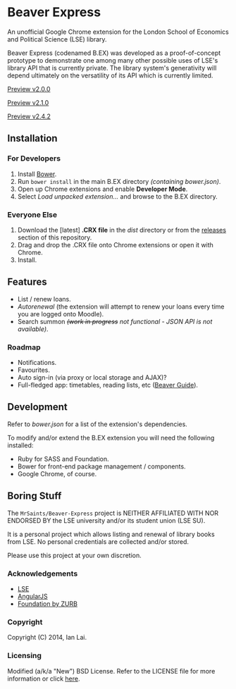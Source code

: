 Beaver Express
==============

An unofficial Google Chrome extension for the London School of Economics and Political Science (LSE) library.

Beaver Express (codenamed B.EX) was developed as a proof-of-concept prototype to demonstrate one among many other possible uses of LSE's library API that is currently private. 
The library system's generativity will depend ultimately on the versatility of its API which is currently limited.

[Preview v2.0.0](http://imgur.com/CaNjbXj)

[Preview v2.1.0](http://imgur.com/2JhPnLA)

[Preview v2.4.2](http://imgur.com/HCGoZgs)


Installation
------------

### For Developers

1. Install [Bower](http://bower.io/).
2. Run `bower install` in the main B.EX directory _(containing bower.json)_.
3. Open up Chrome extensions and enable **Developer Mode**.
4. Select _Load unpacked extension..._ and browse to the B.EX directory.


### Everyone Else

1. Download the [latest] __.CRX file__ in the _dist_ directory or from the [releases](https://github.com/MrSaints/Beaver-Express/releases) section of this repository.
2. Drag and drop the .CRX file onto Chrome extensions or open it with Chrome.
3. Install.


Features
--------

- List / renew loans.
- *Autorenewal* (the extension will attempt to renew your loans every time you are logged onto Moodle).
- Search summon _~~(work in progress~~ not functional - JSON API is not available)_.


### Roadmap
- Notifications.
- Favourites.
- Auto sign-in (via proxy or local storage and AJAX)?
- Full-fledged app: timetables, reading lists, etc ([Beaver Guide](https://github.com/MrSaints/GoBeaver)).


Development
----------

Refer to _bower.json_ for a list of the extension's dependencies.

To modify and/or extend the B.EX extension you will need the following installed:
- Ruby for SASS and Foundation.
- Bower for front-end package management / components.
- Google Chrome, of course.


Boring Stuff
------------

The `MrSaints/Beaver-Express` project is NEITHER AFFILIATED WITH NOR ENDORSED BY the LSE university and/or its student union (LSE SU).

It is a personal project which allows listing and renewal of library books from LSE. No personal credentials are collected and/or stored.

Please use this project at your own discretion.


### Acknowledgements

- [LSE](http://www.lse.ac.uk/)
- [AngularJS](http://angularjs.org/)
- [Foundation by ZURB](http://foundation.zurb.com/)


### Copyright

Copyright (C) 2014, Ian Lai.


### Licensing

Modified (a/k/a "New") BSD License. 
Refer to the LICENSE file for more information or click [here](http://www.opensource.org/licenses/bsd-3-clause).
